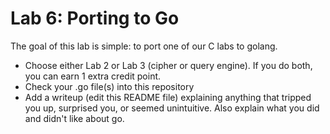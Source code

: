 # Lab 6: Porting to Go

The goal of this lab is simple: to port one of our C labs to golang.

* Choose either Lab 2 or Lab 3 (cipher or query engine). If you do both, you can earn 1 extra credit point.
* Check your .go file(s) into this repository
* Add a writeup (edit this README file) explaining anything that tripped you up, surprised you, or seemed unintuitive. Also explain what you did and didn't like about go.
